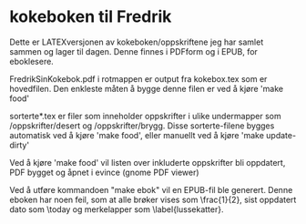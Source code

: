 # kokeboken til Fredrik
Dette er LATEXversjonen av kokeboken/oppskriftene jeg har samlet sammen og lager til dagen. Denne finnes i PDFform og i EPUB, for eboklesere.

FredrikSinKokebok.pdf i rotmappen er output fra kokebox.tex som er hovedfilen. Den enkleste måten å bygge denne filen er ved å kjøre 'make food'

sorterte*.tex er filer som inneholder oppskrifter i ulike undermapper som /oppskrifter/desert og /oppskrifter/brygg. Disse sorterte-filene bygges automatisk ved å kjøre 'make food', eller manuellt ved å kjøre 'make update-dirty'

Ved å kjøre 'make food' vil listen over inkluderte oppskrifter bli oppdatert, PDF bygget og åpnet i evince (gnome PDF viewer)

Ved å utføre kommandoen "make ebok" vil en EPUB-fil ble generert. Denne eboken har noen feil, som at alle brøker vises som \frac{1}{2}, sist oppdatert dato som \today og merkelapper som \label{lussekatter}.
